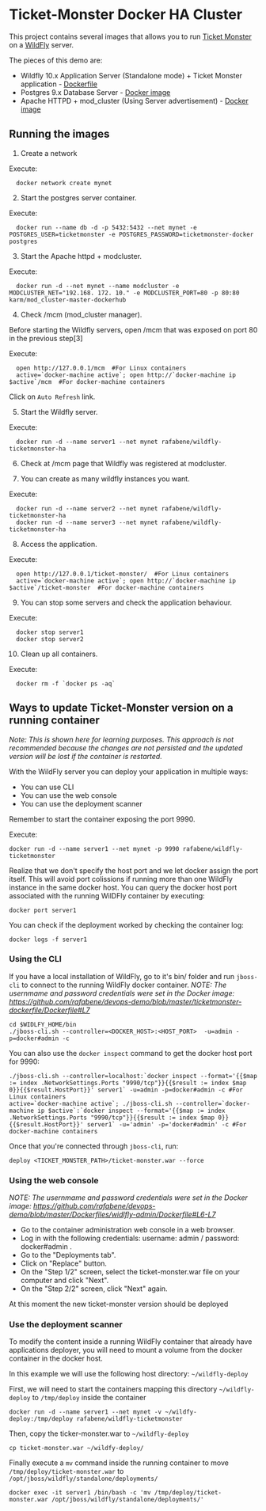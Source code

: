 # Ticket-Monster Docker HA Cluster



This project contains several images that allows you to run [Ticket Monster](http://www.jboss.org/ticket-monster/) on a [WildFly](http://www.wildfly.org) server.

The pieces of this demo are:

- Wildfly 10.x Application Server (Standalone mode) + Ticket Monster application - [Dockerfile](Dockerfile)
- Postgres 9.x Database Server - [Docker image](https://hub.docker.com/_/postgres/)
- Apache HTTPD + mod_cluster (Using Server advertisement) - [Docker image](https://hub.docker.com/r/karm/mod_cluster-master-dockerhub/)

## Running the images

1. Create a network

  Execute:
  
      docker network create mynet


2. Start the postgres server container.

  Execute:

      docker run --name db -d -p 5432:5432 --net mynet -e POSTGRES_USER=ticketmonster -e POSTGRES_PASSWORD=ticketmonster-docker postgres



3. Start the Apache httpd + modcluster.

  Execute:

      docker run -d --net mynet --name modcluster -e MODCLUSTER_NET="192.168. 172. 10." -e MODCLUSTER_PORT=80 -p 80:80 karm/mod_cluster-master-dockerhub


4. Check /mcm (mod_cluster manager).

  Before starting the Wildfly servers, open /mcm that was exposed on port 80 in the previous step[3]

  Execute:

      open http://127.0.0.1/mcm  #For Linux containers
      active=`docker-machine active`; open http://`docker-machine ip $active`/mcm  #For docker-machine containers

  Click on `Auto Refresh` link.

5. Start the Wildfly server.

  Execute:

      docker run -d --name server1 --net mynet rafabene/wildfly-ticketmonster-ha


6. Check at /mcm page that Wildfly was registered at modcluster.

7. You can create as many wildfly instances you want.

  Execute:

      docker run -d --name server2 --net mynet rafabene/wildfly-ticketmonster-ha
      docker run -d --name server3 --net mynet rafabene/wildfly-ticketmonster-ha

8. Access the application.

  Execute:

      open http://127.0.0.1/ticket-monster/  #For Linux containers
      active=`docker-machine active`; open http://`docker-machine ip $active`/ticket-monster  #For docker-machine containers


9. You can stop some servers and check the application behaviour.

  Execute:

      docker stop server1
      docker stop server2

10. Clean up all containers.

  Execute:

      docker rm -f `docker ps -aq`

## Ways to update Ticket-Monster version on a running container


_Note: This is shown here for learning purposes. This approach is not recommended because the changes are not persisted and the updated version will be lost if the container is restarted._

With the WildFly server you can deploy your application in multiple ways:

- You can use CLI
- You can use the web console
- You can use the deployment scanner

Remember to start the container exposing the port 9990.

  Execute:

    docker run -d --name server1 --net mynet -p 9990 rafabene/wildfly-ticketmonster


Realize that we don't specify the host port and we let docker assign the port itself. This will avoid port colissions if running more than one WildFly instance in the same docker host.
You can query the docker host port associated with the running WilDFly container by executing:

    docker port server1


You can check if the deployment worked by checking the container log:

    docker logs -f server1


### Using the CLI

If you have a local installation of WildFly, go to it's bin/ folder and run `jboss-cli` to connect to the running WildFly docker container.
_NOTE: The usernmame and password credentials were set in the Docker image: <https://github.com/rafabene/devops-demo/blob/master/ticketmonster-dockerfile/Dockerfile#L7>_

    cd $WIDLFY_HOME/bin
    ./jboss-cli.sh --controller=<DOCKER_HOST>:<HOST_PORT>  -u=admin -p=docker#admin -c

You can also use the `docker inspect` command to get the docker host port for 9990:

    ./jboss-cli.sh --controller=localhost:`docker inspect --format='{{$map := index .NetworkSettings.Ports "9990/tcp"}}{{$result := index $map 0}}{{$result.HostPort}}' server1` -u=admin -p=docker#admin -c #For Linux containers
    active=`docker-machine active`; ./jboss-cli.sh --controller=`docker-machine ip $active`:`docker inspect --format='{{$map := index .NetworkSettings.Ports "9990/tcp"}}{{$result := index $map 0}}{{$result.HostPort}}' server1` -u='admin' -p='docker#admin' -c #For docker-machine containers

Once that you're connected through `jboss-cli`, run:

    deploy <TICKET_MONSTER_PATH>/ticket-monster.war --force


### Using the web console


_NOTE: The usernmame and password credentials were set in the Docker image: <https://github.com/rafabene/devops-demo/blob/master/Dockerfiles/widlfly-admin/Dockerfile#L6-L7>_

- Go to the container administration web console in a web browser.
- Log in with the following credentials: username: admin / password: docker#admin .
- Go to the "Deployments tab".
- Click on "Replace" button.
- On the "Step 1/2" screen, select the ticket-monster.war file on your computer and click "Next".
- On the "Step 2/2" screen, click "Next" again.

At this moment the new ticket-monster version should be deployed

### Use the deployment scanner

To modify the content inside a running WildFly container that already have applications deployer, you will need to mount a volume from the docker container in the docker host.

In this example we will use the following host directory: `~/wildfly-deploy`

First, we will need to start the containers mapping this directory `~/wildfly-deploy` to `/tmp/deploy` inside the container

    docker run -d --name server1 --net mynet -v ~/wildfy-deploy:/tmp/deploy rafabene/wildfly-ticketmonster


Then, copy the ticker-monster.war to `~/wildfly-deploy`

    cp ticket-monster.war ~/wildfy-deploy/


Finally execute a `mv` command inside the running container to move `/tmp/deploy/ticket-monster.war` to `/opt/jboss/wildfly/standalone/deployments/`

    docker exec -it server1 /bin/bash -c 'mv /tmp/deploy/ticket-monster.war /opt/jboss/wildfly/standalone/deployments/'


